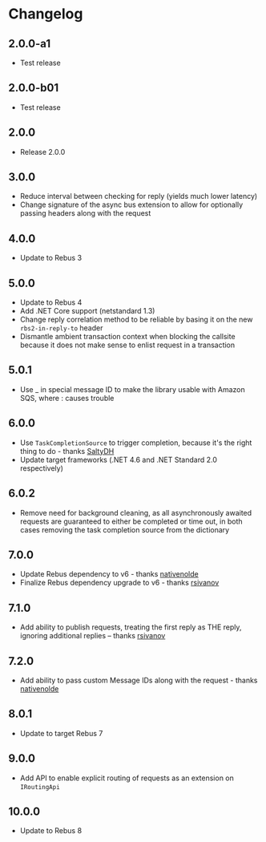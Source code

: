 # Changelog

## 2.0.0-a1
* Test release

## 2.0.0-b01
* Test release

## 2.0.0
* Release 2.0.0

## 3.0.0
* Reduce interval between checking for reply (yields much lower latency)
* Change signature of the async bus extension to allow for optionally passing headers along with the request

## 4.0.0
* Update to Rebus 3

## 5.0.0
* Update to Rebus 4
* Add .NET Core support (netstandard 1.3)
* Change reply correlation method to be reliable by basing it on the new `rbs2-in-reply-to` header
* Dismantle ambient transaction context when blocking the callsite because it does not make sense to enlist request in a transaction

## 5.0.1
* Use _ in special message ID to make the library usable with Amazon SQS, where : causes trouble

## 6.0.0
* Use `TaskCompletionSource` to trigger completion, because it's the right thing to do - thanks [SaltyDH]
* Update target frameworks (.NET 4.6 and .NET Standard 2.0 respectively)

## 6.0.2
* Remove need for background cleaning, as all asynchronously awaited requests are guaranteed to either be completed or time out, in both cases removing the task completion source from the dictionary

## 7.0.0
* Update Rebus dependency to v6 - thanks [nativenolde]
* Finalize Rebus dependency upgrade to v6 - thanks [rsivanov]

## 7.1.0
* Add ability to publish requests, treating the first reply as THE reply, ignoring additional replies – thanks [rsivanov]

## 7.2.0
* Add ability to pass custom Message IDs along with the request - thanks [nativenolde]

## 8.0.1
* Update to target Rebus 7

## 9.0.0
* Add API to enable explicit routing of requests as an extension on `IRoutingApi`

## 10.0.0
* Update to Rebus 8

[nativenolde]: https://github.com/nativenolde
[rsivanov]: https://github.com/rsivanov
[SaltyDH]: https://github.com/SaltyDH
